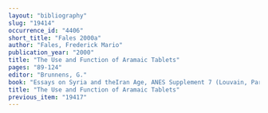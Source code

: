 ```yaml
---
layout: "bibliography"
slug: "19414"
occurrence_id: "4406"
short_title: "Fales 2000a"
author: "Fales, Frederick Mario"
publication_year: "2000"
title: "The Use and Function of Aramaic Tablets"
pages: "89-124"
editor: "Brunnens, G."
book: "Essays on Syria and theIran Age, ANES Supplement 7 (Louvain, Paris and Sterlin)"
title: "The Use and Function of Aramaic Tablets"
previous_item: "19417"
---
```

